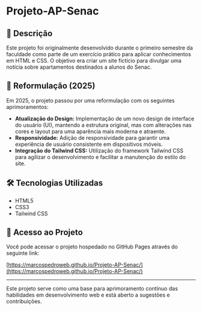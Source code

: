 # Projeto-AP-Senac

## 📘 Descrição

Este projeto foi originalmente desenvolvido durante o primeiro semestre da faculdade como parte de um exercício prático para aplicar conhecimentos em HTML e CSS. O objetivo era criar um site fictício para divulgar uma notícia sobre apartamentos destinados a alunos do Senac.

## 🔄 Reformulação (2025)

Em 2025, o projeto passou por uma reformulação com os seguintes aprimoramentos:

- **Atualização do Design:** Implementação de um novo design de interface do usuário (UI), mantendo a estrutura original, mas com alterações nas cores e layout para uma aparência mais moderna e atraente.
- **Responsividade:** Adição de responsividade para garantir uma experiência de usuário consistente em dispositivos móveis.
- **Integração do Tailwind CSS:** Utilização do framework Tailwind CSS para agilizar o desenvolvimento e facilitar a manutenção do estilo do site.

## 🛠️ Tecnologias Utilizadas

- HTML5
- CSS3
- Tailwind CSS

## 🚀 Acesso ao Projeto

Você pode acessar o projeto hospedado no GitHub Pages através do seguinte link:

[https://marcospedroweb.github.io/Projeto-AP-Senac/](https://marcospedroweb.github.io/Projeto-AP-Senac/)

---

Este projeto serve como uma base para aprimoramento contínuo das habilidades em desenvolvimento web e está aberto a sugestões e contribuições.



